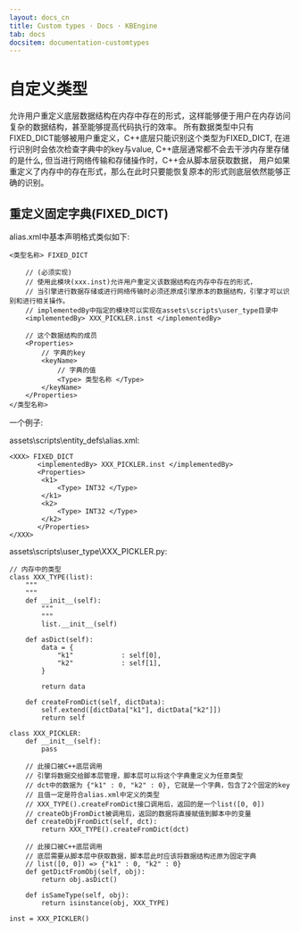 ```yaml
---
layout: docs_cn
title: Custom types · Docs · KBEngine
tab: docs
docsitem: documentation-customtypes
---
```


自定义类型
====================

允许用户重定义底层数据结构在内存中存在的形式，这样能够便于用户在内存访问复杂的数据结构，甚至能够提高代码执行的效率。
所有数据类型中只有FIXED_DICT能够被用户重定义，C++底层只能识别这个类型为FIXED_DICT, 在进行识别时会依次检查字典中的key与value, 
C++底层通常都不会去干涉内存里存储的是什么, 但当进行网络传输和存储操作时，C++会从脚本层获取数据，
用户如果重定义了内存中的存在形式，那么在此时只要能恢复原本的形式则底层依然能够正确的识别。

重定义固定字典(FIXED_DICT)
-----------------------

alias.xml中基本声明格式类似如下:

	<类型名称> FIXED_DICT

		// (必须实现)
		// 使用此模块(xxx.inst)允许用户重定义该数据结构在内存中存在的形式，
		// 当引擎进行数据存储或进行网络传输时必须还原成引擎原本的数据结构，引擎才可以识别和进行相关操作。
		// implementedBy中指定的模块可以实现在assets\scripts\user_type目录中
		<implementedBy> XXX_PICKLER.inst </implementedBy>

		// 这个数据结构的成员
		<Properties>
			// 字典的key
			<keyName> 
				// 字典的值
				<Type> 类型名称 </Type>
			</keyName>
		</Properties>
	</类型名称>


一个例子:

assets\scripts\entity_defs\alias.xml:

	<XXX> FIXED_DICT
	       <implementedBy> XXX_PICKLER.inst </implementedBy>
	       <Properties>
			<k1> 
				<Type> INT32 </Type>
			</k1>
			<k2> 
				<Type> INT32 </Type>
			</k2>
	       </Properties>
	</XXX>

assets\scripts\user_type\XXX_PICKLER.py:

	// 内存中的类型
	class XXX_TYPE(list):
		"""
		"""
		def __init__(self):
			"""
			"""
			list.__init__(self)
			
		def asDict(self):
			data = {
				"k1"			: self[0],
				"k2"			: self[1],
			}
			
			return data

		def createFromDict(self, dictData):
			self.extend([dictData["k1"], dictData["k2"]])
			return self

	class XXX_PICKLER:
		def __init__(self):
			pass
		
		// 此接口被C++底层调用
		// 引擎将数据交给脚本层管理，脚本层可以将这个字典重定义为任意类型
		// dct中的数据为 {"k1" : 0, "k2" : 0}, 它就是一个字典，包含了2个固定的key
		// 且值一定是符合alias.xml中定义的类型
		// XXX_TYPE().createFromDict接口调用后，返回的是一个list([0, 0])
		// createObjFromDict被调用后，返回的数据将直接赋值到脚本中的变量
		def createObjFromDict(self, dct):
			return XXX_TYPE().createFromDict(dct)
		
		// 此接口被C++底层调用
		// 底层需要从脚本层中获取数据，脚本层此时应该将数据结构还原为固定字典
		// list([0, 0]) => {"k1" : 0, "k2" : 0}
		def getDictFromObj(self, obj):
			return obj.asDict()

		def isSameType(self, obj):
			return isinstance(obj, XXX_TYPE)

	inst = XXX_PICKLER()